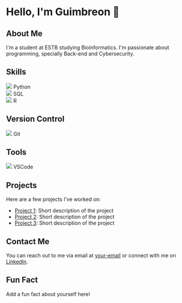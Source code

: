 # Hello, I'm Guimbreon 👋

## About Me
I'm a student at ESTB studying Bioinformatics. I'm passionate about programming, specially Back-end and Cybersecurity.

## Skills
<img src="https://img.icons8.com/color/24/000000/python.png"/> Python  
<img src="https://img.icons8.com/color/24/000000/sql.png"/> SQL  
<img src="https://img.icons8.com/color/24/000000/r.png"/> R  

## Version Control
<img src="https://img.icons8.com/color/24/000000/git.png"/> Git

## Tools
<img src="https://img.icons8.com/color/24/000000/visual-studio-code-2019.png"/> VSCode

## Projects
Here are a few projects I've worked on:
* [Project 1](link-to-project): Short description of the project
* [Project 2](link-to-project): Short description of the project
* [Project 3](link-to-project): Short description of the project

## Contact Me
You can reach out to me via email at [your-email](mailto:your-email) or connect with me on [LinkedIn](link-to-your-linkedin-profile).

## Fun Fact
Add a fun fact about yourself here!

